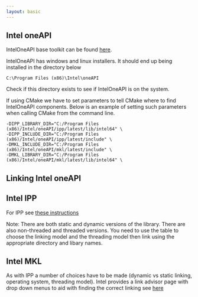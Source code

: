 ```yaml
---
layout: basic
---
```


## Intel oneAPI

IntelOneAPI base toolkit can be found [here](https://www.intel.com/content/www/us/en/developer/tools/oneapi/toolkits.html#base-kit).

IntelOneAPI has windows and linux installers.  It should end up being installed in the directory below

```
C:\Program Files (x86)\Intel\oneAPI
```

Check if this directory exists to see if IntelOneAPI is on the system.  

If using CMake we have to set parameters to tell CMake where to find IntelOneAPI components.  Below is an example of setting such parameters when calling CMake from the command line. 

```
-DIPP_LIBRARY_DIR="C:/Program Files (x86)/Intel/oneAPI/ipp/latest/lib/intel64" \
-DIPP_INCLUDE_DIR="C:/Program Files (x86)/Intel/oneAPI/ipp/latest/include" \
-DMKL_INCLUDE_DIR="C:/Program Files (x86)/Intel/oneAPI/mkl/latest/include" \
-DMKL_LIBRARY_DIR="C:/Program Files (x86)/Intel/oneAPI/mkl/latest/lib/intel64" \
```

## Linking Intel oneAPI

## Intel IPP

For IPP see [these instructions](https://www.intel.com/content/www/us/en/docs/ipp/developer-guide-oneapi/2022-2/linking-options.html)

Note:  There are both static and dynamic versions of the library.  There are also non-threaded and threaded versions.  You need to use the table to choose the linking model and the threading model then link using the appropriate directory and libary names. 

## Intel MKL

As with IPP a number of choices have to be made (dynamic vs static linking, operating system, threading model).  Intel provides a link advisor page with drop down menus to aid with finding the correct linking see [here](https://www.intel.com/content/www/us/en/developer/tools/oneapi/onemkl-link-line-advisor.html#gs.u014x8)
